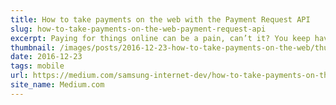 ```yaml
---
title: How to take payments on the web with the Payment Request API
slug: how-to-take-payments-on-the-web-payment-request-api
excerpt: Paying for things online can be a pain, can’t it? You keep having to type out the same card details and contact details. It’s especially a pain on mobile...
thumbnail: /images/posts/2016-12-23-how-to-take-payments-on-the-web/thumb.png
date: 2016-12-23
tags: mobile
url: https://medium.com/samsung-internet-dev/how-to-take-payments-on-the-web-with-the-payment-request-api-a523f6fc7c1f
site_name: Medium.com
---
```


